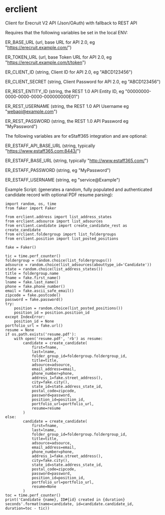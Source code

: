 # erclient
Client for Erecruit V2 API (Json/OAuth) with fallback to REST API

Requires that the following variables be set in the local ENV:

ER_BASE_URL (url, base URL for API 2.0, eg "https://erecruit.example.com/")

ER_TOKEN_URL (url, base Token URL for API 2.0,  eg "https://erecruit.example.com/t/token")

ER_CLIENT_ID (string, Client ID for API 2.0,  eg "ABCD123456")

ER_CLIENT_SECRET (string, Client Password for API 2.0, eg "ABCD123456")

ER_REST_ENTITY_ID (string, the REST 1.0 API Entity ID, eg "00000000-0000-0000-0000-000000000E01")

ER_REST_USERNAME (string, the REST 1.0 API Username eg "webapi@example.com")

ER_REST_PASSWORD (string, the REST 1.0 API Password eg "MyPassword")

The following variables are for eStaff365 integration and are optional:

ER_ESTAFF_API_BASE_URL (string, typically "https://www.estaff365.com:8443/")

ER_ESTAFF_BASE_URL (string, typically "http://www.estaff365.com/")

ER_ESTAFF_PASSWORD (string, eg "MyPassword")

ER_ESTAFF_USERNAME (string, eg "service@Example")

Example Script: (generates a random, fully populated and authenticated candidate record with optional PDF resume parsing):

```
import random, os, time
from faker import Faker

from erclient.address import list_address_states
from erclient.adsource import list_adsources
from erclient.candidate import create_candidate_rest as create_candidate
from erclient.foldergroup import list_foldergroups
from erclient.position import list_posted_positions

fake = Faker()

tic = time.perf_counter()
foldergroup = random.choice(list_foldergroups())
adsource = random.choice(list_adsources(abouttype_id='Candidate'))
state = random.choice(list_address_states())
title = foldergroup.name
fname = fake.first_name()
lname = fake.last_name()
phone = fake.phone_number()
email = fake.ascii_safe_email()
zipcode = fake.postcode()
password = fake.password()
try:
    position = random.choice(list_posted_positions())
    position_id = position.position_id
except IndexError:
    position_id = None
portfolio_url = fake.url()
resume = None
if os.path.exists('resume.pdf'):
    with open('resume.pdf', 'rb') as resume:
        candidate = create_candidate(
            first=fname,
            last=lname,
            folder_group_id=foldergroup.foldergroup_id,
            title=title,
            adsource=adsource,
            email_address=email,
            phone_number=phone,
            address_1=fake.street_address(),
            city=fake.city(),
            state_id=state.address_state_id,
            postal_code=zipcode,
            password=password,
            position_id=position_id,
            portfolio_url=portfolio_url,
            resume=resume
        )
else:
        candidate = create_candidate(
            first=fname,
            last=lname,
            folder_group_id=foldergroup.foldergroup_id,
            title=title,
            adsource=adsource,
            email_address=email,
            phone_number=phone,
            address_1=fake.street_address(),
            city=fake.city(),
            state_id=state.address_state_id,
            postal_code=zipcode,
            password=password,
            position_id=position_id,
            portfolio_url=portfolio_url,
            resume=None
        )
toc = time.perf_counter()
print('Candidate {name}, ID#{id} created in {duration} seconds'.format(name=candidate, id=candidate.candidate_id, duration=toc - tic))
```